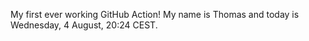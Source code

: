 My first ever working GitHub Action!
My name is Thomas and today is Wednesday, 4 August, 20:24 CEST. 
